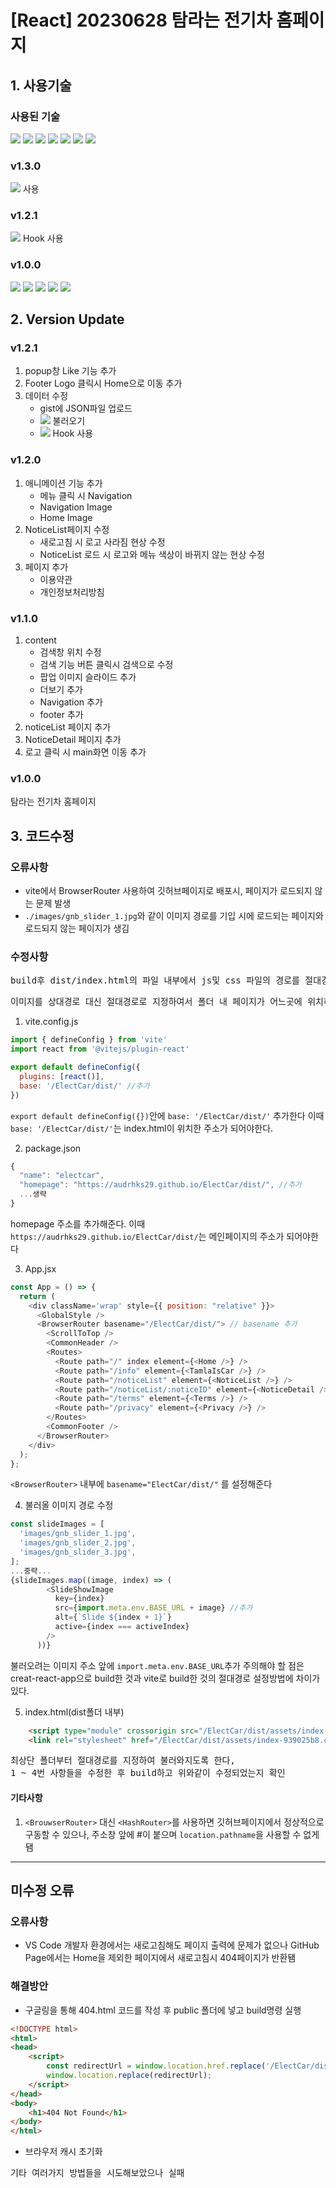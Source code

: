 # [React] 20230628 탐라는 전기차 홈페이지
## 1. 사용기술
### 사용된 기술
<img src="https://img.shields.io/badge/Vite-646CFF?style=flat-square&logo=vite&logoColor=white"> <img src="https://img.shields.io/badge/React-61DAFB?style=flat-square&logo=react&logoColor=black"> <img src="https://img.shields.io/badge/JavaScript-F7DF1E?style=flat-square&logo=javascript&logoColor=black"> <img src="https://img.shields.io/badge/CSS3-1572B6?style=flat-square&logo=CSS3&logoColor=white"> <img src="https://img.shields.io/badge/Redux-764ABC?style=flat-square&logo=Redux&logoColor=white"> <img src="https://img.shields.io/badge/Axios-5A29E4?style=flat-square&logo=Axios&logoColor=white"> <img src="https://img.shields.io/badge/styled_components-DB7093?style=flat-square&logo=styledcomponents&logoColor=white">

### v1.3.0
<img src="https://img.shields.io/badge/Redux-764ABC?style=flat-square&logo=Redux&logoColor=white"> 사용

### v1.2.1
<img src="https://img.shields.io/badge/Axios-5A29E4?style=flat-square&logo=Axios&logoColor=white"> Hook 사용

### v1.0.0
<img src="https://img.shields.io/badge/Vite-646CFF?style=flat-square&logo=vite&logoColor=white"> <img src="https://img.shields.io/badge/React-61DAFB?style=flat-square&logo=react&logoColor=black"> <img src="https://img.shields.io/badge/JavaScript-F7DF1E?style=flat-square&logo=javascript&logoColor=black"> <img src="https://img.shields.io/badge/CSS3-1572B6?style=flat-square&logo=CSS3&logoColor=white"> <img src="https://img.shields.io/badge/styled_components-DB7093?style=flat-square&logo=styledcomponents&logoColor=white">

## 2. Version Update

### v1.2.1
1. popup창 Like 기능 추가
2. Footer Logo 클릭시 Home으로 이동 추가
3. 데이터 수정
   - gist에 JSON파일 업로드
   - <img src="https://img.shields.io/badge/Axios-5A29E4?style=flat-square&logo=Axios&logoColor=white"> 불러오기
   - <img src="https://img.shields.io/badge/Axios-5A29E4?style=flat-square&logo=Axios&logoColor=white"> Hook 사용
### v1.2.0
1. 애니메이션 기능 추가
   - 메뉴 클릭 시 Navigation
   - Navigation Image
   - Home Image
2. NoticeList페이지 수정
   - 새로고침 시 로고 사라짐 현상 수정
   - NoticeList 로드 시 로고와 메뉴 색상이 바뀌지 않는 현상 수정
3. 페이지 추가
   - 이용약관
   - 개인정보처리방침
### v1.1.0
1. content
   - 검색창 위치 수정
   - 검색 기능 버튼 클릭시 검색으로 수정
   - 팝업 이미지 슬라이드 추가
   - 더보기 추가
   - Navigation 추가
   - footer 추가
2. noticeList 페이지 추가
3. NoticeDetail 페이지 추가
4. 로고 클릭 시 main화면 이동 추가
### v1.0.0
   탐라는 전기차 홈페이지
## 3. 코드수정
### 오류사항
- vite에서 BrowserRouter 사용하여 깃허브페이지로 배포시, 페이지가 로드되지 않는 문제 발생
- `./images/gnb_slider_1.jpg`와 같이 이미지 경로를 기입 시에 로드되는 페이지와 로드되지 않는 페이지가 생김

### 수정사항
<pre>build후 dist/index.html의 파일 내부에서 js및 css 파일의 경로를 절대경로로 지정</pre>
<pre>이미지를 상대경로 대신 절대경로로 지정하여서 폴더 내 페이지가 어느곳에 위치하던, 이미지를 불러올 수 있게함</pre>

1. vite.config.js
```js
import { defineConfig } from 'vite'
import react from '@vitejs/plugin-react'

export default defineConfig({
  plugins: [react()],
  base: '/ElectCar/dist/' //추가
})
```
`export default defineConfig({})`안에 `base: '/ElectCar/dist/'` 추가한다 이때 `base: '/ElectCar/dist/'`는 index.html이 위치한 주소가 되어야한다.

2. package.json
```js
{
  "name": "electcar",
  "homepage": "https://audrhks29.github.io/ElectCar/dist/", //추가
  ...생략
}
```
homepage 주소를 추가해준다. 이때 `https://audrhks29.github.io/ElectCar/dist/`는 메인페이지의 주소가 되어야한다

3. App.jsx
```js
const App = () => {
  return (
    <div className='wrap' style={{ position: "relative" }}>
      <GlobalStyle />
      <BrowserRouter basename="/ElectCar/dist/"> // basename 추가
        <ScrollToTop />
        <CommonHeader />
        <Routes>
          <Route path="/" index element={<Home />} />
          <Route path="/info" element={<TamlaIsCar />} />
          <Route path="/noticeList" element={<NoticeList />} />
          <Route path="/noticeList/:noticeID" element={<NoticeDetail />} />
          <Route path="/terms" element={<Terms />} />
          <Route path="/privacy" element={<Privacy />} />
        </Routes>
        <CommonFooter />
      </BrowserRouter>
    </div>
  );
};
```
`<BrowserRouter>` 내부에 `basename="ElectCar/dist/"` 를 설정해준다

4. 불러올 이미지 경로 수정
```js
const slideImages = [
  'images/gnb_slider_1.jpg',
  'images/gnb_slider_2.jpg',
  'images/gnb_slider_3.jpg',
];
...중략...
{slideImages.map((image, index) => (
        <SlideShowImage
          key={index}
          src={import.meta.env.BASE_URL + image} //추가
          alt={`Slide ${index + 1}`}
          active={index === activeIndex}
        />
      ))}

```
불러오려는 이미지 주소 앞에 `import.meta.env.BASE_URL`추가
주의해야 할 점은 creat-react-app으로 build한 것과 vite로 build한 것의 절대경로 설정방법에 차이가 있다.

5. index.html(dist폴더 내부)
```html
    <script type="module" crossorigin src="/ElectCar/dist/assets/index-8c80d4ec.js"></script>
    <link rel="stylesheet" href="/ElectCar/dist/assets/index-939025b8.css">
```
<pre>최상단 폴더부터 절대경로를 지정하여 불러와지도록 한다, 
1 ~ 4번 사항들을 수정한 후 build하고 위와같이 수정되었는지 확인</pre>

#### 기타사항
1. `<BrouwserRouter>` 대신 `<HashRouter>`를 사용하면 깃허브페이지에서 정상적으로 구동할 수 있으나, 주소창 앞에 #이 붙으며 `location.pathname`을 사용할 수 없게 됌

<hr>

## 미수정 오류
### 오류사항
- VS Code 개발자 환경에서는 새로고침해도 페이지 출력에 문제가 없으나 GitHub Page에서는 Home을 제외한 페이지에서 새로고침시 404페이지가 반환됌
### 해결방안
- 구글링을 통해 404.html 코드를 작성 후 public 폴더에 넣고 build명령 실행
```html
<!DOCTYPE html>
<html>
<head>
    <script>
        const redirectUrl = window.location.href.replace('/ElectCar/dist/', '/');
        window.location.replace(redirectUrl);
    </script>
</head>
<body>
    <h1>404 Not Found</h1>
</body>
</html>
```
- 브라우저 캐시 초기화
<pre>기타 여러가지 방법들을 시도해보았으나 실패</pre>
